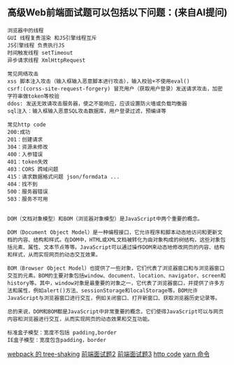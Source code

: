 ## 高级Web前端面试题可以包括以下问题：(来自AI提问)

```
浏览器中的线程
GUI 线程复责渲染 和JS引擎线程互斥
JS引擎线程 负责执行JS
时间触发线程 setTimeout
异步请求线程 XmlHttpRequest
```

```
常见网络攻击
xss 脚本注入攻击（输入框输入恶意脚本进行攻击），输入校验+不使用eval()
csrf:(corss-site-request-forgery) 冒充用户（获取用户登录）发送请求攻击，加密字符串做token等校验
ddos: 发送无效请攻击服务器，使之不能响应，应该设置防火墙或负载均衡器
sql注入：输入框输入恶意SQL攻击数据库，用户登录过滤，预编译等

```

```
常见http code
200:成功
201：创建请求
304：资源未修改
400：入参错误
401：token失效
403：CORS 跨域问题
415：请求数据格式问题 json/formdata ...
404：找不到
500：服务器错误
503：服务不可用

```

```

DOM（文档对象模型）和BOM（浏览器对象模型）是JavaScript中两个重要的概念。

DOM（Document Object Model）是一种编程接口，它允许程序和脚本动态地访问和更新文档的内容、结构和样式。在DOM中，HTML或XML文档被转化为由对象构成的树结构，这些对象包括元素、属性、文本节点等等。JavaScript可以通过操作DOM来动态地修改网页的内容、结构和样式，从而实现网页的动态交互效果。

BOM（Browser Object Model）也提供了一些对象，它们代表了浏览器窗口和与浏览器窗口交互的元素。BOM的主要对象包括window、document、location、navigator、screen和history等。其中，window对象是最重要的对象之一，它代表了浏览器窗口，并提供了许多方法和属性，例如alert()方法、sessionStorage和localStorage等。BOM允许JavaScript与浏览器窗口进行交互，例如关闭窗口、打开新窗口、获取浏览器历史记录等。

总的来说，DOM和BOM都是JavaScript中非常重要的概念，它们使得JavaScript可以与网页内容和浏览器进行交互，从而实现网页的动态效果和交互功能。
```

```
标准盒子模型：宽度不包括 padding,border
IE盒子模型：宽度包含padding，border
```

[webpack 的 tree-shaking](https://www.zhihu.com/question/568855947/answer/3274565524)
[前端面试题2](https://zhuanlan.zhihu.com/p/609698817)
[前端面试题3](https://zhuanlan.zhihu.com/p/563612885)
[http code](https://zhuanlan.zhihu.com/p/416646367)
[yarn 命令](https://www.jianshu.com/p/53b517f58d75)
